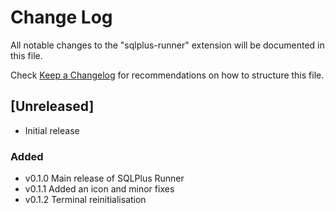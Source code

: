 # Change Log

All notable changes to the "sqlplus-runner" extension will be documented in this file.

Check [Keep a Changelog](http://keepachangelog.com/) for recommendations on how to structure this file.

## [Unreleased]

- Initial release

### Added

- v0.1.0 Main release of SQLPlus Runner
- v0.1.1 Added an icon and minor fixes
- v0.1.2 Terminal reinitialisation 